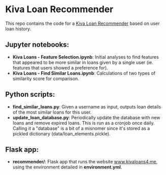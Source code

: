 # Kiva Loan Recommender

This repo contains the code for a <a href="http://52.53.233.9:5000"> Kiva Loan Recommender</a> based on user loan history.  

## Jupyter notebooks:
- <b>Kiva Loans - Feature Selection.ipynb</b>: Initial analyses to find features that appeared to be more similar in loans given by a single user (ie. features that users showed a preference for).
- <b>Kiva Loans - Find Similar Loans.ipynb</b>: Calculations of two types of similarity score for comparison.

## Python scripts:
- <b>find_similar_loans.py</b>: Given a username as input, outputs loan details of the most similar loans for this user.
- <b>update_loan_database.py</b>: Periodically update the database with new loans and remove expired loans.  This is run as a cronjob once daily.  Calling it a "database" is a bit of a misnomer since it's stored as a pickled dictionary (data/loan_elements.pickle).

## Flask app:
- <b>recommender/</b>: Flask app that runs the website <a href="http://www.kivaloans4.me/">www.kivaloans4.me</a>, using the environment detailed in <b>environment.yml</b>.
